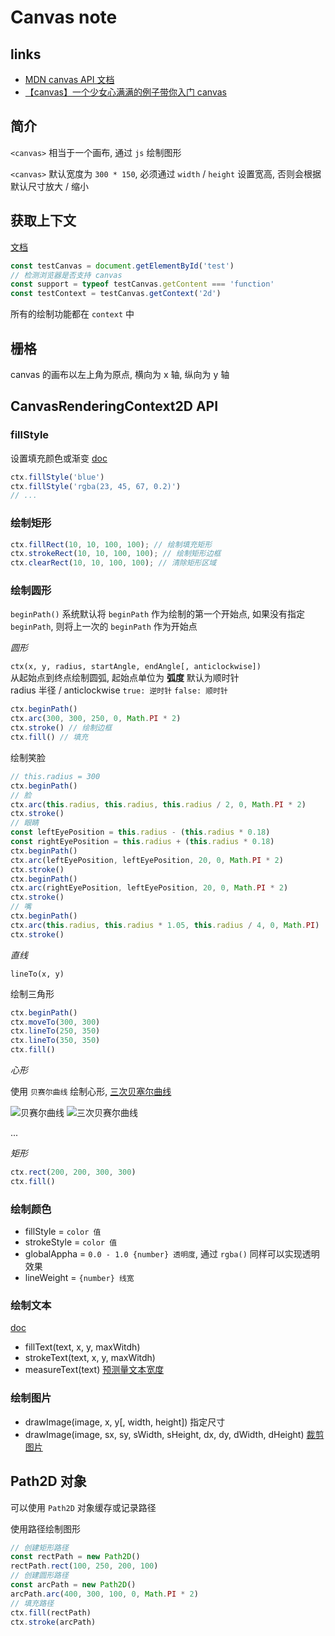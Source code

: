 # Canvas note

## links
- [MDN canvas API 文档](https://developer.mozilla.org/zh-CN/docs/Web/API/Canvas_API)
- [【canvas】一个少女心满满的例子带你入门 canvas](http://cherryblog.site/canvas-star.html)

## 简介
`<canvas>` 相当于一个画布, 通过 `js` 绘制图形

`<canvas>` 默认宽度为 `300 * 150`, 必须通过 `width` / `height` 设置宽高, 否则会根据默认尺寸放大 / 缩小

## 获取上下文
[文档](/Users/test/test/canvas.html)

```javascript
const testCanvas = document.getElementById('test')
// 检测浏览器是否支持 canvas
const support = typeof testCanvas.getContent === 'function'
const testContext = testCanvas.getContext('2d')
```
所有的绘制功能都在 `context` 中

## 栅格
canvas 的画布以左上角为原点, 横向为 x 轴, 纵向为 y 轴

## CanvasRenderingContext2D API
### fillStyle
设置填充颜色或渐变 [doc](https://developer.mozilla.org/zh-CN/docs/Web/API/CanvasRenderingContext2D/fillStyle)
```javascript
ctx.fillStyle('blue')
ctx.fillStyle('rgba(23, 45, 67, 0.2)')
// ...
```

### 绘制矩形
```javascript
ctx.fillRect(10, 10, 100, 100); // 绘制填充矩形
ctx.strokeRect(10, 10, 100, 100); // 绘制矩形边框
ctx.clearRect(10, 10, 100, 100); // 清除矩形区域
```

### 绘制圆形
`beginPath()` 系统默认将 `beginPath` 作为绘制的第一个开始点, 如果没有指定 `beginPath`, 则将上一次的 `beginPath` 作为开始点

*圆形*

`ctx(x, y, radius, startAngle, endAngle[, anticlockwise])`  
从起始点到终点绘制圆弧, 起始点单位为 **弧度** 默认为顺时针  
radius 半径 / anticlockwise `true: 逆时针` `false: 顺时针`  
```javascript
ctx.beginPath()
ctx.arc(300, 300, 250, 0, Math.PI * 2)
ctx.stroke() // 绘制边框
ctx.fill() // 填充
```

绘制笑脸
```javascript
// this.radius = 300
ctx.beginPath()
// 脸
ctx.arc(this.radius, this.radius, this.radius / 2, 0, Math.PI * 2)
ctx.stroke()
// 眼睛
const leftEyePosition = this.radius - (this.radius * 0.18)
const rightEyePosition = this.radius + (this.radius * 0.18)
ctx.beginPath()
ctx.arc(leftEyePosition, leftEyePosition, 20, 0, Math.PI * 2)
ctx.stroke()
ctx.beginPath()
ctx.arc(rightEyePosition, leftEyePosition, 20, 0, Math.PI * 2)
ctx.stroke()
// 嘴
ctx.beginPath()
ctx.arc(this.radius, this.radius * 1.05, this.radius / 4, 0, Math.PI)
ctx.stroke()
```

*直线*

`lineTo(x, y)`

绘制三角形
```javascript
ctx.beginPath()
ctx.moveTo(300, 300)
ctx.lineTo(250, 350)
ctx.lineTo(350, 350)
ctx.fill()
```

*心形*

使用 `贝赛尔曲线` 绘制心形, [三次贝塞尔曲线](https://www.cnblogs.com/joyho/articles/5817170.html)

![贝赛尔曲线](https://mdn.mozillademos.org/files/223/Canvas_curves.png)
![三次贝赛尔曲线](https://images2015.cnblogs.com/blog/385229/201608/385229-20160829104858933-1753348065.gif)

...

*矩形*

```javascript
ctx.rect(200, 200, 300, 300)
ctx.fill()
```

### 绘制颜色
- fillStyle = `color 值`
- strokeStyle = `color 值`
- globalAppha = `0.0 - 1.0 {number} 透明度`, 通过 `rgba()` 同样可以实现透明效果
- lineWeight = `{number} 线宽`

### 绘制文本
[doc](https://developer.mozilla.org/zh-CN/docs/Web/API/Canvas_API/Tutorial/Drawing_text)
- fillText(text, x, y, maxWitdh)
- strokeText(text, x, y, maxWitdh)
- measureText(text) [预测量文本宽度](https://developer.mozilla.org/zh-CN/docs/Web/API/Canvas_API/Tutorial/Drawing_text#预测量文本宽度)

### 绘制图片
- drawImage(image, x, y[, width, height]) 指定尺寸
- drawImage(image, sx, sy, sWidth, sHeight, dx, dy, dWidth, dHeight) [裁剪图片](https://developer.mozilla.org/zh-CN/docs/Web/API/Canvas_API/Tutorial/Using_images#Slicing)


## Path2D 对象
可以使用 `Path2D` 对象缓存或记录路径

使用路径绘制图形
```javascript
// 创建矩形路径
const rectPath = new Path2D()
rectPath.rect(100, 250, 200, 100)
// 创建圆形路径
const arcPath = new Path2D()
arcPath.arc(400, 300, 100, 0, Math.PI * 2)
// 填充路径
ctx.fill(rectPath)
ctx.stroke(arcPath)
```





